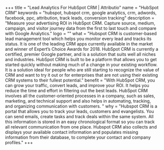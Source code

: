 +++
title = "Lead Analytics For HubSpot CRM | Attributio"
name = "HubSpot CRM"
keywords = "hubspot, hubspot crm, google analytics, crm, adwords, facebook, ppc, attribution, track leads, conversion tracking"
description = "Measure your advertising ROI in HubSpot CRM. Capture source, medium, campaign, and visitor journey data from the first to last touch and compare with Google Analytics."
logo = ""
what = "Hubspot CRM is customer-based lead management tool which helps you monitor every lead and tracks its status. It is one of the leading CRM apps currently available in the market and winner of Expert’s Choice Awards for 2018. HubSpot CRM is currently a certified, premier Google partner, and is a solution that suits well all niches and industries. HubSpot CRM is built to be a platform that allows you to get started quickly without making much of a change in your existing workflow. It is a solution ideal for people who are still starting to recognize the value of CRM and want to try it out or for enterprises that are not using their existing CRM systems to their fullest potential."
benefit = "With HubSpot CRM, you can grow your traffic, convert leads, and improve your ROI. It helps you reduce the time and effort in filtering out the best leads. HubSpot CRM involves all the customer-oriented processes in a company, such as sales, marketing, and technical support and also helps in automating, tracking, and organizing communication with customers. "
why = "Hubspot CRM is a portal that allows you to track your leads, customers and evangelists. You can send emails, create tasks and track deals within the same system. All this information is stored in an easy chronological format so you can track all relevant communication from one place. Hubspot CRM also collects and displays your available contact information and populates missing information from their database, to complete your contact and company profiles."
+++
